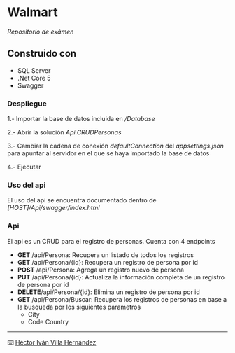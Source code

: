 # Walmart
_Repositorio de exámen_
## Construido con
* SQL Server
* .Net Core 5
* Swagger 
### Despliegue
1.- Importar la base de datos incluida en _/Database_

2.- Abrir la solución _Api.CRUDPersonas_

3.- Cambiar la cadena de conexión _defaultConnection_ del _appsettings.json_ para apuntar al servidor en el que se haya importado la base de datos

4.- Ejecutar

### Uso del api
El uso del api se encuentra documentado dentro de _[HOST]/Api/swagger/index.html_

### Api
El api es un CRUD para el registro de personas.
Cuenta con 4 endpoints 
* **GET**   /api/Persona: Recupera un listado de todos los registros
* **GET**   /api/Persona/{id}: Recupera un registro de persona por id
* **POST**  /api/Persona: Agrega un registro nuevo de persona
* **PUT**   /api/Persona/{id}: Actualiza la información completa de un registro de persona por id
* **DELETE**/api/Persona/{id}: Elimina un registro de persona por id
* **GET**   /api/Persona/Buscar: Recupera los registros de personas en base a la busqueda por los siguientes parametros
  + City
  + Code Country



---
⌨️ [Héctor Iván Villa Hernández](https://github.com/ivanAndro)
